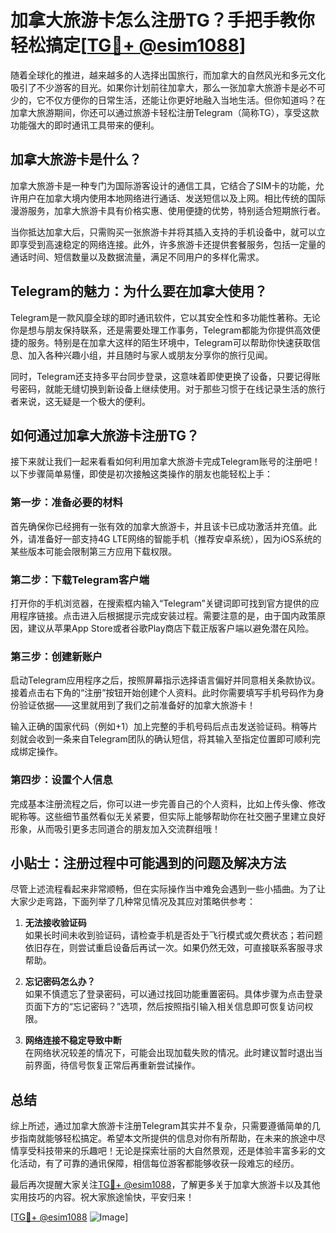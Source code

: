 # 加拿大旅游卡怎么注册TG？手把手教你轻松搞定[[TG💪+ @esim1088](https://t.me/s/esim1088)]

随着全球化的推进，越来越多的人选择出国旅行，而加拿大的自然风光和多元文化吸引了不少游客的目光。如果你计划前往加拿大，那么一张加拿大旅游卡是必不可少的，它不仅方便你的日常生活，还能让你更好地融入当地生活。但你知道吗？在加拿大旅游期间，你还可以通过旅游卡轻松注册Telegram（简称TG），享受这款功能强大的即时通讯工具带来的便利。

## 加拿大旅游卡是什么？

加拿大旅游卡是一种专门为国际游客设计的通信工具，它结合了SIM卡的功能，允许用户在加拿大境内使用本地网络进行通话、发送短信以及上网。相比传统的国际漫游服务，加拿大旅游卡具有价格实惠、使用便捷的优势，特别适合短期旅行者。

当你抵达加拿大后，只需购买一张旅游卡并将其插入支持的手机设备中，就可以立即享受到高速稳定的网络连接。此外，许多旅游卡还提供套餐服务，包括一定量的通话时间、短信数量以及数据流量，满足不同用户的多样化需求。

## Telegram的魅力：为什么要在加拿大使用？

Telegram是一款风靡全球的即时通讯软件，它以其安全性和多功能性著称。无论你是想与朋友保持联系，还是需要处理工作事务，Telegram都能为你提供高效便捷的服务。特别是在加拿大这样的陌生环境中，Telegram可以帮助你快速获取信息、加入各种兴趣小组，并且随时与家人或朋友分享你的旅行见闻。

同时，Telegram还支持多平台同步登录，这意味着即使更换了设备，只要记得账号密码，就能无缝切换到新设备上继续使用。对于那些习惯于在线记录生活的旅行者来说，这无疑是一个极大的便利。

## 如何通过加拿大旅游卡注册TG？

接下来就让我们一起来看看如何利用加拿大旅游卡完成Telegram账号的注册吧！以下步骤简单易懂，即使是初次接触这类操作的朋友也能轻松上手：

### 第一步：准备必要的材料

首先确保你已经拥有一张有效的加拿大旅游卡，并且该卡已成功激活并充值。此外，请准备好一部支持4G LTE网络的智能手机（推荐安卓系统），因为iOS系统的某些版本可能会限制第三方应用下载权限。

### 第二步：下载Telegram客户端

打开你的手机浏览器，在搜索框内输入“Telegram”关键词即可找到官方提供的应用程序链接。点击进入后根据提示完成安装过程。需要注意的是，由于国内政策原因，建议从苹果App Store或者谷歌Play商店下载正版客户端以避免潜在风险。

### 第三步：创建新账户

启动Telegram应用程序之后，按照屏幕指示选择语言偏好并同意相关条款协议。接着点击右下角的“注册”按钮开始创建个人资料。此时你需要填写手机号码作为身份验证依据——这里就用到了我们之前准备好的加拿大旅游卡！

输入正确的国家代码（例如+1）加上完整的手机号码后点击发送验证码。稍等片刻就会收到一条来自Telegram团队的确认短信，将其输入至指定位置即可顺利完成绑定操作。

### 第四步：设置个人信息

完成基本注册流程之后，你可以进一步完善自己的个人资料，比如上传头像、修改昵称等。这些细节虽然看似无关紧要，但实际上能够帮助你在社交圈子里建立良好形象，从而吸引更多志同道合的朋友加入交流群组哦！

## 小贴士：注册过程中可能遇到的问题及解决方法

尽管上述流程看起来非常顺畅，但在实际操作当中难免会遇到一些小插曲。为了让大家少走弯路，下面列举了几种常见情况及其应对策略供参考：

1. **无法接收验证码**  
   如果长时间未收到验证码，请检查手机是否处于飞行模式或欠费状态；若问题依旧存在，则尝试重启设备后再试一次。如果仍然无效，可直接联系客服寻求帮助。

2. **忘记密码怎么办？**  
   如果不慎遗忘了登录密码，可以通过找回功能重置密码。具体步骤为点击登录页面下方的“忘记密码？”选项，然后按照指引输入相关信息即可恢复访问权限。

3. **网络连接不稳定导致中断**  
   在网络状况较差的情况下，可能会出现加载失败的情况。此时建议暂时退出当前界面，待信号恢复正常后再重新尝试操作。

## 总结

综上所述，通过加拿大旅游卡注册Telegram其实并不复杂，只需要遵循简单的几步指南就能够轻松搞定。希望本文所提供的信息对你有所帮助，在未来的旅途中尽情享受科技带来的乐趣吧！无论是探索壮丽的大自然景观，还是体验丰富多彩的文化活动，有了可靠的通讯保障，相信每位游客都能够收获一段难忘的经历。

最后再次提醒大家关注[TG💪+ @esim1088](https://t.me/s/esim1088)，了解更多关于加拿大旅游卡以及其他实用技巧的内容。祝大家旅途愉快，平安归来！

[[TG💪+ @esim1088](https://t.me/s/esim1088) ![Image](https://i.postimg.cc/4NQfJmqS/Snipaste-2025-05-13-00-14-12.png)]